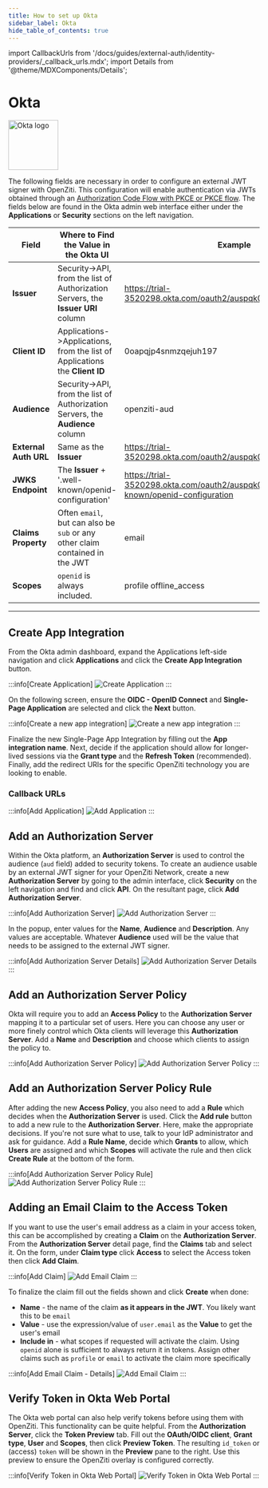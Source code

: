 ```yaml
---
title: How to set up Okta
sidebar_label: Okta
hide_table_of_contents: true
---
```


import CallbackUrls from '/docs/guides/external-auth/identity-providers/_callback_urls.mdx';
import Details from '@theme/MDXComponents/Details';

# Okta

<img src="/icons/logo-okta.svg" alt="Okta logo" height="100px"/>

The following fields are necessary in order to configure an external JWT signer with OpenZiti. This configuration will
enable authentication via JWTs obtained through an
[Authorization Code Flow with PKCE or PKCE flow](https://oauth.net/2/pkce/). The fields below are found in the Okta
admin web interface either under the **Applications** or **Security** sections on the left navigation.

| Field                 | Where to Find the Value in the Okta UI                                           | Example                                                                                      |
|-----------------------|----------------------------------------------------------------------------------|----------------------------------------------------------------------------------------------|
| **Issuer**            | Security->API, from the list of Authorization Servers, the **Issuer URI** column | https://trial-3520298.okta.com/oauth2/auspqk0v3fpttP8fZ697                                   |
| **Client ID**         | Applications->Applications, from the list of Applications the **Client ID**      | 0oapqjp4snmzqejuh197                                                                         |
| **Audience**          | Security->API, from the list of Authorization Servers, the **Audience** column   | openziti-aud                                                                                 |
| **External Auth URL** | Same as the **Issuer**                                                           | https://trial-3520298.okta.com/oauth2/auspqk0v3fpttP8fZ697                                   |
| **JWKS Endpoint**     | The **Issuer** + '.well-known/openid-configuration'                              | https://trial-3520298.okta.com/oauth2/auspqk0v3fpttP8fZ697/.well-known/openid-configuration  |
| **Claims Property**   | Often `email`, but can also be `sub` or any other claim contained in the JWT     | email                                                                                        |
| **Scopes**            | `openid` is always included.                                                     | profile offline_access                                                                       |

---

## Create App Integration

From the Okta admin dashboard, expand the Applications left-side navigation and click **Applications** and click the 
**Create App Integration** button.

:::info[Create Application]
![Create Application](/img/idps/okta/create-app.png)
:::

On the following screen, ensure the **OIDC - OpenID Connect** and **Single-Page Application** are selected and click
the **Next** button.

:::info[Create a new app integration]
![Create a new app integration](/img/idps/okta/create-app-type.png)
:::

Finalize the new Single-Page App Integration by filling out the **App integration name**. Next, decide if the
application should allow for longer-lived sessions via the **Grant type** and the **Refresh Token** (recommended).
Finally, add the redirect URIs for the specific OpenZiti technology you are looking to enable.

### Callback URLs

<CallbackUrls/>

:::info[Add Application]
![Add Application](/img/idps/okta/finalize-app-integration.png)
:::

## Add an Authorization Server

Within the Okta platform, an **Authorization Server** is used to control the audience (`aud` field) added to security 
tokens. To create an audience usable by an external JWT signer for your OpenZiti Network, create a new 
**Authorization Server** by going to the admin interface, click **Security** on the left navigation and find and click 
**API**. On the resultant page, click **Add Authorization Server**.

:::info[Add Authorization Server]
![Add Authorization Server](/img/idps/okta/add-auth-server.png)
:::

In the popup, enter values for the **Name**, **Audience** and **Description**. Any values are acceptable. Whatever 
**Audience** used will be the value that needs to be assigned to the external JWT signer.

:::info[Add Authorization Server Details]
![Add Authorization Server Details](/img/idps/okta/add-auth-server-popup.png)
:::

## Add an Authorization Server Policy

Okta will require you to add an **Access Policy** to the **Authorization Server** mapping it to a particular set of 
users. Here you can choose any user or more finely control which Okta clients will leverage this **Authorization Server**.
Add a **Name** and **Description** and choose which clients to assign the policy to.

:::info[Add Authorization Server Policy]
![Add Authorization Server Policy](/img/idps/okta/add-auth-server-policy.png)
:::

## Add an Authorization Server Policy Rule

After adding the new **Access Policy**, you also need to add a **Rule** which decides when the **Authorization Server** is 
used. Click the **Add rule** button to add a new rule to the **Authorization Server**. Here, make the appropriate 
decisions. If you're not sure what to use, talk to your IdP administrator and ask for guidance. Add a **Rule Name**, 
decide which **Grants** to allow, which **Users** are assigned and which **Scopes** will activate the rule and then 
click **Create Rule** at the bottom of the form.

:::info[Add Authorization Server Policy Rule]
![Add Authorization Server Policy Rule](/img/idps/okta/add-auth-server-rule.png)
:::

## Adding an Email Claim to the Access Token

If you want to use the user's email address as a claim in your access token, this can be accomplished by creating a 
**Claim** on the **Authorization Server**. From the **Authorization Server** detail page, find the **Claims** tab and select 
it. On the form, under **Claim type** click **Access** to select the Access token then click **Add Claim**.

:::info[Add Claim]
![Add Email Claim](/img/idps/okta/add-email-claim.png)
:::

To finalize the claim fill out the fields shown and click **Create** when done:
* **Name** - the name of the claim **as it appears in the JWT**. You likely want this to be `email`
* **Value** - use the expression/value of `user.email` as the **Value** to get the user's email
* **Include in** - what scopes if requested will activate the claim. Using `openid` alone is sufficient to always 
  return it in tokens. Assign other claims such as `profile` or `email` to activate the claim more specifically

:::info[Add Email Claim - Details]
![Add Email Claim](/img/idps/okta/add-email-claim-detail.png)
:::

## Verify Token in Okta Web Portal

The Okta web portal can also help verify tokens before using them with OpenZiti. This functionality can be quite 
helpful. From the **Authorization Server**, click the **Token Preview** tab. Fill out the **OAuth/OIDC client**, **Grant 
type**, **User** and **Scopes**, then click **Preview Token**. The resulting `id_token` or (access) `token` will be 
shown in the **Preview** pane to the right. Use this preview to ensure the OpenZiti overlay is configured correctly.

:::info[Verify Token in Okta Web Portal]
![Verify Token in Okta Web Portal](/img/idps/okta/verify-token.png)
:::